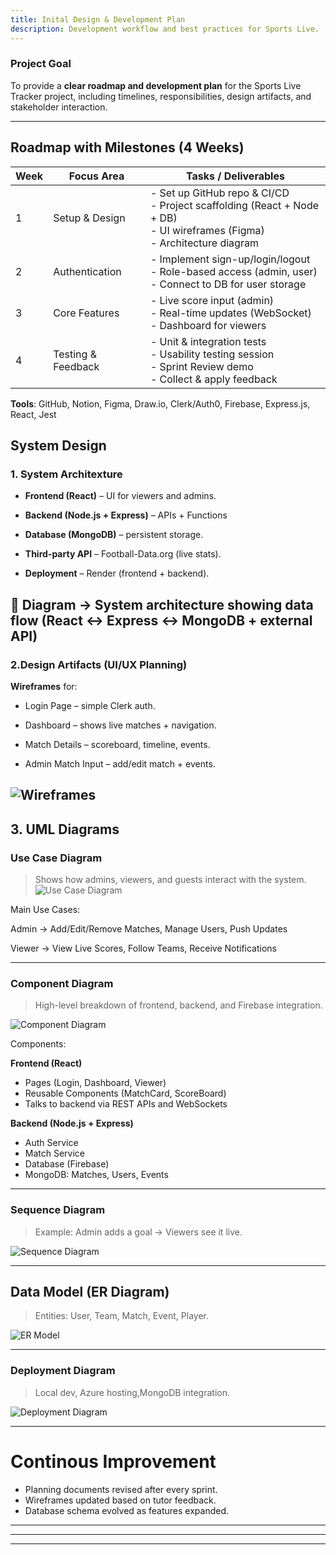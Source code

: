 ```yaml
---
title: Inital Design & Development Plan
description: Development workflow and best practices for Sports Live.
---
```


### Project Goal

To provide a **clear roadmap and development plan** for the Sports Live Tracker project, including timelines, responsibilities, design artifacts, and stakeholder interaction.

---

##  Roadmap with Milestones (4 Weeks)

| Week | Focus Area      | Tasks / Deliverables                                                                 |
|------|-----------------|--------------------------------------------------------------------------------------|
| 1    | Setup & Design  | - Set up GitHub repo & CI/CD <br> - Project scaffolding (React + Node + DB) <br> - UI wireframes (Figma) <br> - Architecture diagram |
| 2    | Authentication  | - Implement sign-up/login/logout <br> - Role-based access (admin, user) <br> - Connect to DB for user storage |
| 3    | Core Features   | - Live score input (admin) <br> - Real-time updates (WebSocket) <br> - Dashboard for viewers |
| 4    | Testing & Feedback | - Unit & integration tests <br> - Usability testing session <br> - Sprint Review demo <br> - Collect & apply feedback |

**Tools**: GitHub, Notion, Figma, Draw.io, Clerk/Auth0, Firebase, Express.js, React, Jest  


## System Design

### 1. System Architexture
- **Frontend (React)** – UI for viewers and admins.

- **Backend (Node.js + Express)** – APIs + Functions

- **Database (MongoDB)** – persistent storage.

- **Third-party API** – Football-Data.org (live stats).

- **Deployment** – Render (frontend + backend).

📌 Diagram → System architecture showing data flow (React ↔ Express ↔ MongoDB + external API)
---

### 2.Design Artifacts (UI/UX Planning) 
**Wireframes** for:

- Login Page – simple Clerk auth.

- Dashboard – shows live matches + navigation.

- Match Details – scoreboard, timeline, events.

- Admin Match Input – add/edit match + events.

 ![Wireframes](/diagrams/wiref.png)
---
## 3. UML Diagrams

### Use Case Diagram
> Shows how admins, viewers, and guests interact with the system.
![Use Case Diagram](/diagrams/use.png)

Main Use Cases:

Admin → Add/Edit/Remove Matches, Manage Users, Push Updates

Viewer → View Live Scores, Follow Teams, Receive Notifications

---
### Component Diagram

> High-level breakdown of frontend, backend, and Firebase integration.

![Component Diagram](/diagrams/component.png)

Components:

 **Frontend (React)**
- Pages (Login, Dashboard, Viewer)
- Reusable Components (MatchCard, ScoreBoard) 
- Talks to backend via REST APIs and WebSockets  

**Backend (Node.js + Express)**
- Auth Service
- Match Service 
- Database (Firebase)
- MongoDB: Matches, Users, Events


---
### Sequence Diagram

> Example: Admin adds a goal → Viewers see it live.

![Sequence Diagram](/diagrams/sequence.png)

---
##  Data Model (ER Diagram)

> Entities: User, Team, Match, Event, Player.


![ER Model](/diagrams/class.png)

---

###  Deployment Diagram

> Local dev, Azure hosting,MongoDB integration.


![Deployment Diagram](/diagrams/deployment.png)

---

# Continous Improvement

- Planning documents revised after every sprint.
- Wireframes updated based on tutor feedback.
- Database schema evolved as features expanded.

---



---

---


#